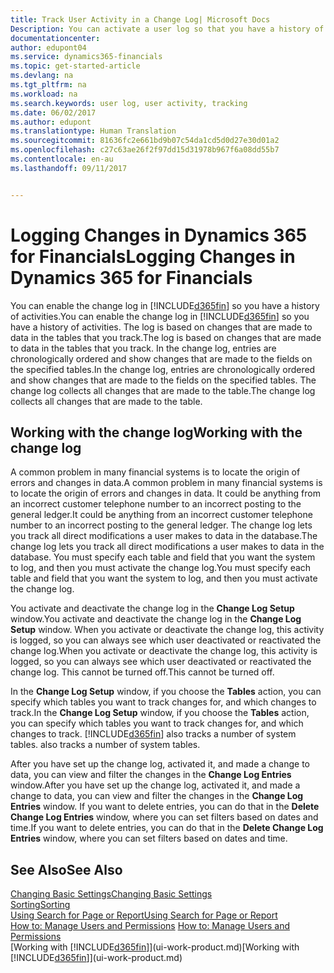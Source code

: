 ```yaml
---
title: Track User Activity in a Change Log| Microsoft Docs
Description: You can activate a user log so that you have a history of any changes made to data in tracked tables.
documentationcenter: 
author: edupont04
ms.service: dynamics365-financials
ms.topic: get-started-article
ms.devlang: na
ms.tgt_pltfrm: na
ms.workload: na
ms.search.keywords: user log, user activity, tracking
ms.date: 06/02/2017
ms.author: edupont
ms.translationtype: Human Translation
ms.sourcegitcommit: 81636fc2e661bd9b07c54da1cd5d0d27e30d01a2
ms.openlocfilehash: c27c63ae26f2f97dd15d31978b967f6a08dd55b7
ms.contentlocale: en-au
ms.lasthandoff: 09/11/2017


---
```

# <a name="logging-changes-in-dynamics-365-for-financials"></a><span data-ttu-id="e429c-103">Logging Changes in Dynamics 365 for Financials</span><span class="sxs-lookup"><span data-stu-id="e429c-103">Logging Changes in Dynamics 365 for Financials</span></span>
<span data-ttu-id="e429c-104">You can enable the change log in [!INCLUDE[d365fin](includes/d365fin_md.md)] so you have a history of activities.</span><span class="sxs-lookup"><span data-stu-id="e429c-104">You can enable the change log in [!INCLUDE[d365fin](includes/d365fin_md.md)] so you have a history of activities.</span></span> <span data-ttu-id="e429c-105">The log is based on changes that are made to data in the tables that you track.</span><span class="sxs-lookup"><span data-stu-id="e429c-105">The log is based on changes that are made to data in the tables that you track.</span></span> <span data-ttu-id="e429c-106">In the change log, entries are chronologically ordered and show changes that are made to the fields on the specified tables.</span><span class="sxs-lookup"><span data-stu-id="e429c-106">In the change log, entries are chronologically ordered and show changes that are made to the fields on the specified tables.</span></span> <span data-ttu-id="e429c-107">The change log collects all changes that are made to the table.</span><span class="sxs-lookup"><span data-stu-id="e429c-107">The change log collects all changes that are made to the table.</span></span>  

## <a name="working-with-the-change-log"></a><span data-ttu-id="e429c-108">Working with the change log</span><span class="sxs-lookup"><span data-stu-id="e429c-108">Working with the change log</span></span>
<span data-ttu-id="e429c-109">A common problem in many financial systems is to locate the origin of errors and changes in data.</span><span class="sxs-lookup"><span data-stu-id="e429c-109">A common problem in many financial systems is to locate the origin of errors and changes in data.</span></span> <span data-ttu-id="e429c-110">It could be anything from an incorrect customer telephone number to an incorrect posting to the general ledger.</span><span class="sxs-lookup"><span data-stu-id="e429c-110">It could be anything from an incorrect customer telephone number to an incorrect posting to the general ledger.</span></span> <span data-ttu-id="e429c-111">The change log lets you track all direct modifications a user makes to data in the database.</span><span class="sxs-lookup"><span data-stu-id="e429c-111">The change log lets you track all direct modifications a user makes to data in the database.</span></span> <span data-ttu-id="e429c-112">You must specify each table and field that you want the system to log, and then you must activate the change log.</span><span class="sxs-lookup"><span data-stu-id="e429c-112">You must specify each table and field that you want the system to log, and then you must activate the change log.</span></span>  

<span data-ttu-id="e429c-113">You activate and deactivate the change log in the **Change Log Setup** window.</span><span class="sxs-lookup"><span data-stu-id="e429c-113">You activate and deactivate the change log in the **Change Log Setup** window.</span></span> <span data-ttu-id="e429c-114">When you activate or deactivate the change log, this activity is logged, so you can always see which user deactivated or reactivated the change log.</span><span class="sxs-lookup"><span data-stu-id="e429c-114">When you activate or deactivate the change log, this activity is logged, so you can always see which user deactivated or reactivated the change log.</span></span> <span data-ttu-id="e429c-115">This cannot be turned off.</span><span class="sxs-lookup"><span data-stu-id="e429c-115">This cannot be turned off.</span></span>  

<span data-ttu-id="e429c-116">In the **Change Log Setup** window, if you choose the **Tables** action, you can specify which tables you want to track changes for, and which changes to track.</span><span class="sxs-lookup"><span data-stu-id="e429c-116">In the **Change Log Setup** window, if you choose the **Tables** action, you can specify which tables you want to track changes for, and which changes to track.</span></span> [!INCLUDE[d365fin](includes/d365fin_md.md)]<span data-ttu-id="e429c-117"> also tracks a number of system tables.</span><span class="sxs-lookup"><span data-stu-id="e429c-117"> also tracks a number of system tables.</span></span>

<span data-ttu-id="e429c-118">After you have set up the change log, activated it, and made a change to data, you can view and filter the changes in the **Change Log Entries** window.</span><span class="sxs-lookup"><span data-stu-id="e429c-118">After you have set up the change log, activated it, and made a change to data, you can view and filter the changes in the **Change Log Entries** window.</span></span> <span data-ttu-id="e429c-119">If you want to delete entries, you can do that in the **Delete Change Log Entries** window, where you can set filters based on dates and time.</span><span class="sxs-lookup"><span data-stu-id="e429c-119">If you want to delete entries, you can do that in the **Delete Change Log Entries** window, where you can set filters based on dates and time.</span></span>  

## <a name="see-also"></a><span data-ttu-id="e429c-120">See Also</span><span class="sxs-lookup"><span data-stu-id="e429c-120">See Also</span></span>
[<span data-ttu-id="e429c-121">Changing Basic Settings</span><span class="sxs-lookup"><span data-stu-id="e429c-121">Changing Basic Settings</span></span>](ui-change-basic-settings.md)  
[<span data-ttu-id="e429c-122">Sorting</span><span class="sxs-lookup"><span data-stu-id="e429c-122">Sorting</span></span>](ui-sorting.md)  
[<span data-ttu-id="e429c-123">Using Search for Page or Report</span><span class="sxs-lookup"><span data-stu-id="e429c-123">Using Search for Page or Report</span></span>](ui-search.md)  
<span data-ttu-id="e429c-124">[How to: Manage Users and Permissions](ui-how-users-permissions.md)  </span><span class="sxs-lookup"><span data-stu-id="e429c-124">[How to: Manage Users and Permissions](ui-how-users-permissions.md)  </span></span>  
<span data-ttu-id="e429c-125">[Working with [!INCLUDE[d365fin](includes/d365fin_md.md)]](ui-work-product.md)</span><span class="sxs-lookup"><span data-stu-id="e429c-125">[Working with [!INCLUDE[d365fin](includes/d365fin_md.md)]](ui-work-product.md)</span></span>  

